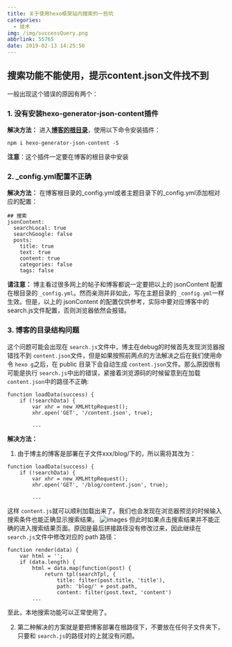 ```yaml
---
title: 关于使用hexo框架站内搜索的一些坑
categories:
  - 技术
img: /img/successQuery.png
abbrlink: 55765
date: 2019-02-13 14:25:50
---
```


## 搜索功能不能使用，提示content.json文件找不到

一般出现这个错误的原因有两个：
### 1. 没有安装hexo-generator-json-content插件
**解决方法：**
进入<u>**博客的根目录**</u>，使用以下命令安装插件：
```
npm i hexo-generator-json-content -S
```
**注意**：这个插件一定要在博客的根目录中安装

### 2. _config.yml配置不正确
**解决方法：**
在博客根目录的_config.yml或者主题目录下的_config.yml添加相对应的配置：
```
## 搜索
jsonContent:
  searchLocal: true
  searchGoogle: false
  posts:
    title: true
    text: true
    content: true
    categories: false
    tags: false
```
**请注意：**
博主看过很多网上的帖子和博客都说一定要把以上的 jsonContent 配置在根目录的 `_config.yml`。然而亲测并非如此，写在主题目录的 `_config.yml`一样生效。但是，以上的 jsonContent 的配置仅供参考，实际中要对应博客中的search.js文件配置，否则浏览器依然会报错。

### 3. 博客的目录结构问题
这个问题可能会出现在 `search.js`文件中，博主在debug的时候首先发现浏览器报错找不到 `content.json`文件，但是如果按照前两点的方法解决之后在我们使用命令 `hexo g`之后，在 public 目录下会自动生成 `content.json`文件。那么原因很有可能是执行 `search.js`中出的错误，紧接着浏览源码的时候留意到在加载 `content.json`中的路径不正确:
```
function loadData(success) {
    if (!searchData) {
        var xhr = new XMLHttpRequest();
        xhr.open('GET', '/content.json', true);
        
        ...

```
**解决方法：**
1. 由于博主的博客是部署在子文件xxx/blog/下的，所以需将其改为：
```
function loadData(success) {
    if (!searchData) {
        var xhr = new XMLHttpRequest();
        xhr.open('GET', '/blog/content.json', true);
        
        ...
```
这样 `content.js`就可以顺利加载出来了。我们也会发现在浏览器预览的时候输入搜索条件也能正确显示搜索结果。
![images](/blog/img/successQuery.png)
但此时如果点击搜索结果并不能正确的进入搜索结果页面。原因是最后拼接路径没有修改过来，因此继续在 `search.js`文件中修改对应的 path 路径：
```
function render(data) {
    var html = '';
    if (data.length) {
        html = data.map(function(post) {
            return tpl(searchTpl, {
                title: filter(post.title, 'title'),
                path: 'blog/' + post.path,
                content: filter(post.text, 'content')
        ...
```
至此，本地搜索功能可以正常使用了。

2. 第二种解决的方案就是要把博客部署在根路径下，不要放在任何子文件夹下，只要和 `search.js`的路径对的上就没有问题。


